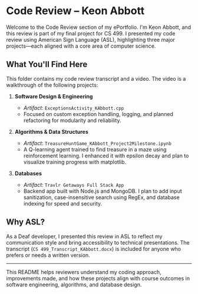 # Code Review – Keon Abbott

Welcome to the Code Review section of my ePortfolio. I'm Keon Abbott, and this review is part of my final project for CS 499. I presented my code review using American Sign Language (ASL), highlighting three major projects—each aligned with a core area of computer science.

## What You'll Find Here

This folder contains my code review transcript and a video. The video is a walkthrough of the following projects:

1. **Software Design & Engineering**  
   - *Artifact*: `ExceptionsActivity_KAbbott.cpp`  
   - Focused on custom exception handling, logging, and planned refactoring for modularity and reliability.

2. **Algorithms & Data Structures**  
   - *Artifact*: `TreasureHuntGame_KAbbott_Project2Milestone.ipynb`  
   - A Q-learning agent trained to find treasure in a maze using reinforcement learning. I enhanced it with epsilon decay and plan to visualize training progress with matplotlib.

3. **Databases**  
   - *Artifact*: `Travlr Getaways Full Stack App`  
   - Backend app built with Node.js and MongoDB. I plan to add input sanitization, case-insensitive search using RegEx, and database indexing for speed and security.

## Why ASL?

As a Deaf developer, I presented this review in ASL to reflect my communication style and bring accessibility to technical presentations. The transcript (`CS 499_Transcript_KAbbott.docx`) is included for anyone who prefers or needs a written version.

---

This README helps reviewers understand my coding approach, improvements made, and how these projects align with course outcomes in software engineering, algorithms, and database design.

